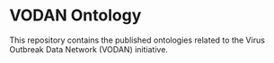 # VODAN Ontology
This repository contains the published ontologies related to the Virus Outbreak Data Network (VODAN) initiative.
